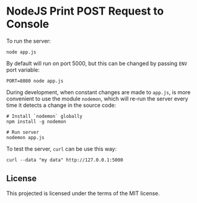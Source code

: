 NodeJS Print POST Request to Console
====================================

To run the server:

    node app.js

By default will run on port 5000, but this can be changed by passing `ENV` port variable:

    PORT=8080 node app.js

During development, when constant changes are made to `app.js`, is more convenient to use the module `nodemon`, which will re-run the server every time it detects a change in the source code:

    # Install `nodemon` globally
    npm install -g nodemon

    # Run server
    nodemon app.js

To test the server, `curl` can be use this way:

    curl --data "my data" http://127.0.0.1:5000


License
-------

This projected is licensed under the terms of the MIT license.
